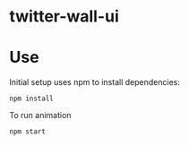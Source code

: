 # twitter-wall-ui

# Use

Initial setup uses npm to install dependencies:

```
npm install
```

To run animation

```
npm start
```
